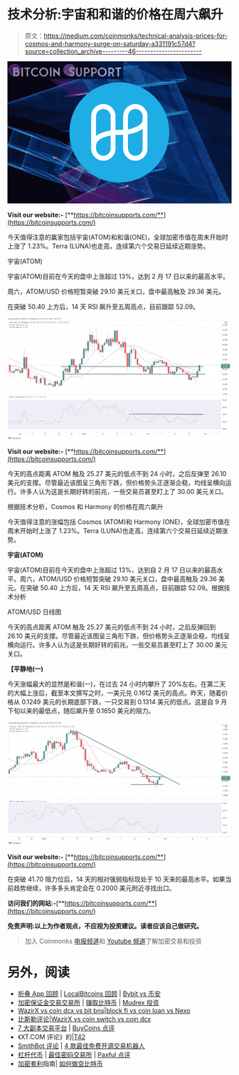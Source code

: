 # 技术分析:宇宙和和谐的价格在周六飙升

> 原文：<https://medium.com/coinmonks/technical-analysis-prices-for-cosmos-and-harmony-surge-on-saturday-a331191c57d4?source=collection_archive---------46----------------------->

![](img/ab062294bf155e62c1f0b28defa9ba70.png)

**Visit our website:-** [**https://bitcoinsupports.com/**](https://bitcoinsupports.com/)

今天值得注意的赢家包括宇宙(ATOM)和和谐(ONE)，全球加密市值在周末开始时上涨了 1.23%。Terra (LUNA)也走高，连续第六个交易日延续近期涨势。

宇宙(ATOM)

宇宙(ATOM)目前在今天的盘中上涨超过 13%，达到 2 月 17 日以来的最高水平。

周六，ATOM/USD 价格短暂突破 29.10 美元关口，盘中最高触及 29.36 美元。

在突破 50.40 上方后，14 天 RSI 飙升至五周高点，目前跟踪 52.09。

![](img/84f72ad9b6801876feb876dbea119c42.png)

**Visit our website:-** [**https://bitcoinsupports.com/**](https://bitcoinsupports.com/)

今天的高点距离 ATOM 触及 25.27 美元的低点不到 24 小时，之后反弹至 26.10 美元的支撑。尽管最近该图呈三角形下跌，但价格势头正逐渐企稳，均线呈横向运行。许多人认为这是长期好转的前兆，一些交易员甚至盯上了 30.00 美元关口。

根据技术分析，Cosmos 和 Harmony 的价格在周六飙升

今天值得注意的涨幅包括 Cosmos (ATOM)和 Harmony (ONE)，全球加密市值在周末开始时上涨了 1.23%。Terra (LUNA)也走高，连续第六个交易日延续近期涨势。

**宇宙(ATOM)**

宇宙(ATOM)目前在今天的盘中上涨超过 13%，达到自 2 月 17 日以来的最高水平。周六，ATOM/USD 价格短暂突破 29.10 美元关口，盘中最高触及 29.36 美元。在突破 50.40 上方后，14 天 RSI 飙升至五周高点，目前跟踪 52.09。根据技术分析

ATOM/USD 日线图

今天的高点距离 ATOM 触及 25.27 美元的低点不到 24 小时，之后反弹回到 26.10 美元的支撑。尽管最近该图呈三角形下跌，但价格势头正逐渐企稳，均线呈横向运行。许多人认为这是长期好转的前兆，一些交易员甚至盯上了 30.00 美元关口。

**【平静地(一)**

今天涨幅最大的显然是和谐(一)，在过去 24 小时内攀升了 20%左右。在第二天的大幅上涨后，截至本文撰写之时，一美元兑 0.1612 美元的高点。昨天，随着价格从 0.1249 美元的长期底部下跌，一只交易到 0.1314 美元的低点。这是自 9 月下旬以来的最低点，随后飙升至 0.1650 美元的阻力。

![](img/f1e5c9fd6ef27ee1103e3512739429df.png)

**Visit our website:-** [**https://bitcoinsupports.com/**](https://bitcoinsupports.com/)

在突破 41.70 阻力位后，14 天的相对强弱指标现处于 10 天来的最高水平。如果当前趋势继续，许多多头肯定会在 0.2000 美元附近寻找出口。

**访问我们的网站:-**[**https://bitcoinsupports.com/**](https://bitcoinsupports.com/)

**免责声明:以上为作者观点，不应视为投资建议。读者应该自己做研究。**

> 加入 Coinmonks [电报频道](https://t.me/coincodecap)和 [Youtube 频道](https://www.youtube.com/c/coinmonks/videos)了解加密交易和投资

# 另外，阅读

*   [折叠 App 回顾](https://coincodecap.com/fold-app-review) | [LocalBitcoins 回顾](/coinmonks/localbitcoins-review-6cc001c6ed56) | [Bybit vs 币安](https://coincodecap.com/bybit-binance-moonxbt)
*   [加密保证金交易交易所](/coinmonks/crypto-margin-trading-exchanges-428b1f7ad108) | [赚取比特币](/coinmonks/earn-bitcoin-6e8bd3c592d9) | [Mudrex 投资](https://coincodecap.com/mudrex-invest-review-the-best-way-to-invest-in-crypto)
*   [WazirX vs coin dcx vs bit bns](/coinmonks/wazirx-vs-coindcx-vs-bitbns-149f4f19a2f1)|[block fi vs coin loan vs Nexo](/coinmonks/blockfi-vs-coinloan-vs-nexo-cb624635230d)
*   [比斯勒评论](https://coincodecap.com/bitsler-review)|[WazirX vs coin switch vs coin dcx](https://coincodecap.com/wazirx-vs-coinswitch-vs-coindcx)
*   [7 大副本交易平台](https://coincodecap.com/copy-trading-platforms) | [BuyCoins 点评](https://coincodecap.com/buycoins-review)
*   《XT.COM 评论》的|[T42](https://coincodecap.com/xt-com-review)
*   [SmithBot 评论](https://coincodecap.com/smithbot-review) | [4 款最佳免费开源交易机器人](https://coincodecap.com/free-open-source-trading-bots)
*   [杠杆代币](/coinmonks/leveraged-token-3f5257808b22) | [最佳密码交易所](/coinmonks/crypto-exchange-dd2f9d6f3769) | [Paxful 点评](/coinmonks/paxful-review-4daf2354ab70)
*   [加密套利](/coinmonks/crypto-arbitrage-guide-how-to-make-money-as-a-beginner-62bfe5c868f6)指南| [如何做空比特币](/coinmonks/how-to-short-bitcoin-568a2d0b4ae5)